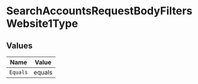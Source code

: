 # SearchAccountsRequestBodyFiltersWebsite1Type


## Values

| Name     | Value    |
| -------- | -------- |
| `Equals` | equals   |